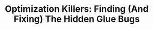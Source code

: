 ---
title: 'Optimization Killers: Finding (And Fixing) The Hidden Glue Bugs'
slides: https://docs.google.com/presentation/d/1gxlkxK3zbipGoV9fKj6NHAdPZUUiC_GSzRk3KY7cHBU/edit?usp=sharing
video: https://www.youtube.com/embed/uS7iHR6topY?t=2m28s
---